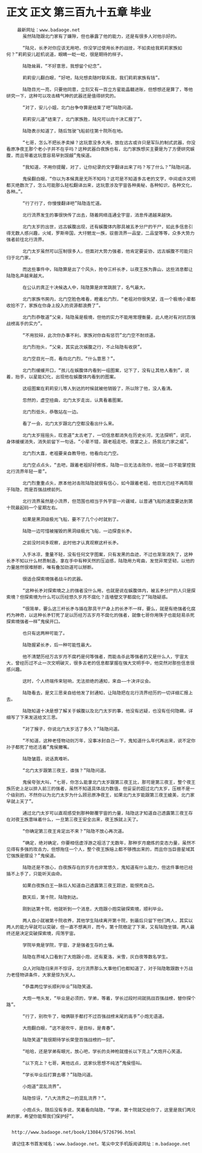 # 正文 正文 第三百九十五章 毕业
        最新网址：www.badaoge.net
          虽然陆隐跟北门家有了嫌隙，但也暴露了他的能力，还是有很多人对他示好的。
      
          “陆兄，长矛对你应该无用吧，你没学过使用长矛的战技，不如卖给我莉莉家族如何？”莉莉安儿趁机说道，眼睛一眨一眨，很是期待的样子。
      
          陆隐耸肩，“不好意思，我想留个纪念”。
      
          莉莉安儿翻白眼，“好吧，陆兄想卖随时联系我，我们莉莉家族有钱”。
      
          陆隐目光一亮，只要他同意，立刻又有一百立方星能晶髓进账，但想想还是算了，等他研究一下，这种可以攻击精气神的武器还是值得研究的。
      
          “对了，安儿小姐，北门台争夺算是结束了吧”陆隐问道。
      
          莉莉安儿道“结束了，北门家族胜，陆兄可以向十决汇报了”。
      
          陆隐表示知道了，随后驾驶飞船前往第十院所在地。
      
          “七哥，怎么不把长矛卖掉？这玩意没多大用，放在远古或许只是军队的制式武器，你没看原净夜王那个老小子并不在乎吗？这种武器白夜族也有，北门家族想买主要是为了方便研究蜈腹，而且带着这玩意容易早到觊觎”鬼侯道。
      
          “我知道，不用你提醒，对了，让你纪录的文字翻译出来了吗？写了什么？”陆隐问道。
      
          鬼侯翻白眼，“你以为本候真是无所不知吗？这可是不知道多古老的文字，中间或许文明都灭绝数次了，怎么可能那么轻松翻译出来，这玩意涉及宇宙各种奥秘，各种知识，各种文化，各种…”。
      
          “行了行了，你慢慢翻译吧”陆隐连忙道。
      
          北行流界发生的事很快传了出去，随着网络连通全宇宙，消息传递越来越快。
      
          北门太岁的出世，远古蜈腹出现，还有蜈腹体内那具被五矛分尸的干尸，如此多信息引得无数人感兴趣，火域，罗斯帝国，大圩魍龙一族，驭兽流界一品堂，二品堂等等，众多大势力强者前往北行流界。
      
          北门太岁虽然可以压制很多人，但面对大势力强者，他肯定要妥协，远古蜈腹不可能只归于北门家。
      
          而这些事件中，陆隐算是出了个风头，抢夺三杆长矛，以夜王族为靠山，这些消息都让陆隐名声越来越大。
      
          在公认的真正十决候选人中，陆隐算是非常跳脱了，名气最大。
      
          北门家族书房内，北门空脸色难看，瞪着北门烈，“老祖对你很失望，连一个极境小辈都收拾不了，家族在你身上投入的资源都浪费了”。
      
          北门烈恭敬道“父亲，陆隐虽是极境，但他的实力不能用常理衡量，此人绝对有对抗百强战榜高手的实力”。
      
          “不用狡辩，此次你办事不利，家族对你自有惩罚”北门空不耐烦道。
      
          北门烈抬头，“父亲，其实此次蜈腹之行，不止陆隐有收获”。
      
          北门空目光一亮，看向北门烈，“什么意思？”。
      
          北门烈缓缓开口，“孩儿在蜈腹体内看到一组图案，记下了，没有让其他人看到”，说着，抬手，以星能幻化，出现他在蜈腹体内看到的图案。
      
          这组图案在莉莉安儿等人到达的时候就被他销毁了，所以除了他，没人看清。
      
          忽然的，虚空扭曲，北门太岁走出，认真看着图案。
      
          北门烈低头，恭敬站在一边。
      
          看了一会，北门太岁跟北门空都没看出什么来。
      
          北门太岁摇摇头，叹息道“太古老了，一切信息都消失在历史长河，无法探明”，说完，身体缓缓消失，消失前留下一句话，“小辈不错，跟老祖走吧，夜宴之上，扬我北门家之威”。
      
          北门烈大喜，老祖要亲自教导他，他看向北门空。
      
          北门空点点头，“去吧，跟着老祖好好修炼，陆隐一日无法击败你，他就一日不能掌控我北行流界年轻一辈”。
      
          北门烈重重点头，原本他对击败陆隐就很有信心，如今跟着老祖，他目光已经不再局限于陆隐，而是百强战榜前列。
      
          北行流界虽然是小流界，但范围也相当于外宇宙一片疆域，以普通飞船的速度要达到第十院最起码一个星期左右。
      
          如果是黑洞级极光飞船，要不了几个小时就到了。
      
          陆隐一边可惜被摧毁的黑洞级极光飞船，一边探查长矛。
      
          之前没时间多观察，此时他才认真观察这杆长矛。
      
          入手冰凉，重量不轻，没有任何文字图案，只有发黑的血迹，不过也渐渐消失了，这种长矛不知以什么材质制造，拿在手中有种天然的压迫感，陆隐用力弯曲，发觉异常坚韧，以他的力量居然很难掰断，唯有叠加劲道可以掰断。
      
          很适合探索境强者战斗的武器。
      
          “这种长矛对探索境之上的强者没什么用，也就是说在蜈腹体内，被五矛分尸的人只是探索境？但探索境为什么可以历经悠久岁月不腐化？连墙壁文字都腐化了”陆隐疑惑。
      
          “很简单，要么这三杆长矛与插在那具干尸身上的长矛不一样，要么，就是有绝强者化腐朽为神奇，以这种长矛钉死了足以历经万古岁月不腐化的强者，就像七哥你用筷子也能轻易杀死探索境强者一样”鬼侯开口。
      
          也只有这两种可能了。
      
          陆隐握紧长矛，后一种可能性最大。
      
          他不清楚历经万古岁月不腐朽是何等强者，而能击杀此等强者的又是什么人，宇宙太大，曾经历过不止一次文明破灭，很多古老的信息都掌握在强大文明手中，他突然对那些信息很感兴趣。
      
          这时，个人终端传来轻响，无法拒绝的通知，来自——十决评议会。
      
          陆隐看去，是文三思亲自给他发了封通知，让陆隐把在北行流界经历的一切详细汇报上去。
      
          陆隐知道十决是想了解关于蜈腹以及北门太岁的事，他没有迟疑，也没有任何隐瞒，详细写了下来发送给文三思。
      
          “对了猴子，你说北门太岁活了多久？”陆隐问道。
      
          “不知道，这种老怪物动则万年，没事冰封自己一下，鬼知道什么年代再出来，说不定你孙子都死了他还活着”鬼侯撇嘴。
      
          陆隐皱眉，说话真难听。
      
          “北门太岁跟第三夜王，谁强？”陆隐问道。
      
          鬼侯夸张大叫，“七哥，你怎么能拿北门太岁跟第三夜王比，那可是第三夜王，整个夜王族历史上足以排入前三的强者，虽然不知道具体战力数值，但妥妥的超过北门太岁，压根不是一个级别的，不然你以为北门太岁为什么顾忌原净夜王，如果北门太岁能跟第三夜王媲美，北门家早就上天了”。
      
          通过北门太岁可以直观感受到那种颠覆宇宙的力量，陆隐这才知道自己透露第三夜王存在对夜王族意味着什么，一旦第三夜王安全出来，夜王族就上天了。
      
          “你确定第三夜王肯定出不来？”陆隐不放心再次道。
      
          “确定，绝对确定，你要相信虚浮游之祖活了无数年，那种岁月磨炼的变态力量，虽然不见得有多强的攻击力，但想拖住一个人，整个夜王族赔上都不够拽出来的，而且你当巨兽星域其它强族是摆设？”鬼侯道。
      
          陆隐还是不放心，白夜族存在的岁月也非常悠久，鬼知道有什么能力，但这件事他已经插不上手了，只能听天由命。
      
          如果白夜族白王一脉后人知道自己透露第三夜王踪迹，能恨死自己。
      
          数天后，第十院，陆隐到达。
      
          刚到达第十院，他就听到一个消息，大炮跟小炮突破探索境，顺利毕业。
      
          两人自小就被第十院收养，其他学生陆续离开第十院，到最后只留下他们两人，其实以两人的能力早就可以突破，但一直不想离开，而今，第十院稳定了下来，又有陆隐坐镇，两人最终还是决定突破探索境，闯荡宇宙。
      
          学院毕竟是学院，宇宙，才是强者生存的土壤。
      
          陆隐在界域入口看到了大炮跟小炮，还有夏洛，米雪，灰白夜等数名学生。
      
          众人对陆隐归来并不惊讶，北行流界那么大事他们也都知道了，对于陆隐敢跟数十万战力老怪物讲条件，大家是惊为天人。
      
          “恭喜两位学长顺利毕业”陆隐笑道。
      
          大炮一甩头发，“毕业是必须的，学弟，等着，学长过段时间就挑战百强战榜，替你探个路”。
      
          “行了，别吹牛了，咱俩联手都打不过百强战榜末尾的高手”小炮无语道。
      
          大炮翻白眼，“这不是吹牛，是目标，是青春”。
      
          陆隐笑道“我很期待学长荣登百强战榜的一刻”。
      
          “哈哈，还是学弟有眼光，放心吧，学长的炎神枪就擅长以下克上”大炮开心笑道。
      
          “以下克上？七哥，离他远点，这家伙思想不纯洁”鬼侯怪叫。
      
          “学长毕业后打算去哪？”陆隐问道。
      
          小炮道“混乱流界”。
      
          陆隐惊讶，“八大流界之一的混乱流界？”。
      
          小炮点头，随后没有多说，笑着看向陆隐，“学弟，第十院就交给你了，这里是我们两兄弟的家，希望你能帮我们保护好”。
      
      
      http://www.badaoge.net/book/13084/5726796.html
      
      请记住本书首发域名：www.badaoge.net。笔尖中文手机版阅读网址：m.badaoge.net